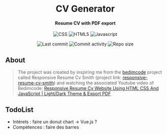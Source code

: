 <p align="center">
  <h1 align="center">CV Generator</h1>
  <h4 align="center">Resume CV with PDF export</h4>
</p>

<p align="center">
  <img alt="CSS" src="https://img.shields.io/badge/-CSS-0068BA?style=flat&logo=css3&logoColor=white" />
  <img alt="HTML5" src="https://img.shields.io/badge/-HTML5-DD4D25?style=flat&logo=html5&logoColor=white" />
  <img alt="Javascript" src="https://img.shields.io/badge/-Javascript-EFD81D?style=flat&logo=javascript&logoColor=white" />
</p>

<p align="center">
  <img alt="Last commit" src="https://img.shields.io/github/last-commit/leag76/cv-generator?color=%23B5CDA3&logo=github&logoColor=white" />
  <img alt="Commit activity" src="https://img.shields.io/github/commit-activity/m/leag76/cv-generator?color=%23A76844&logo=github&logoColor=white" />
  <img alt="Repo size" src="https://img.shields.io/github/repo-size/leag76/cv-generator?color=%23C1AC95&logo=github&logoColor=white" />
</p>

## About

> The project was created by inspiring me from the <a href="https://github.com/bedimcode">bedimcode</a> project called Responsive Resume Cv Smith (project link: <a href="https://github.com/bedimcode/responsive-resume-cv-smith">responsive-resume-cv-smith</a>) and watching the associated Youtube video of Bedimcode: <a href="https://www.youtube.com/watch?v=oYjseP_Qhv4">Responsive Resume Cv Website Using HTML CSS And JavaScript | Light/Dark Theme & Export PDF</a>


## TodoList

- Intérets : faire un donut chart -> Vue.js ?
- Compétences : faire des barres
